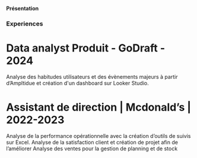 #### Présentation

### Experiences 
# Data analyst Produit - GoDraft - 2024
   Analyse des habitudes utilisateurs et des évènements majeurs
à partir d’Ampltidue et création d'un dashboard sur Looker Studio.
# Assistant de direction | Mcdonald’s | 2022-2023
Analyse de la performance opérationnelle avec la création
d’outils de suivis sur Excel.
Analyse de la satisfaction client et création de projet afin de
l’améliorer
Analyse des ventes pour la gestion de planning et de stock
  
 
 
